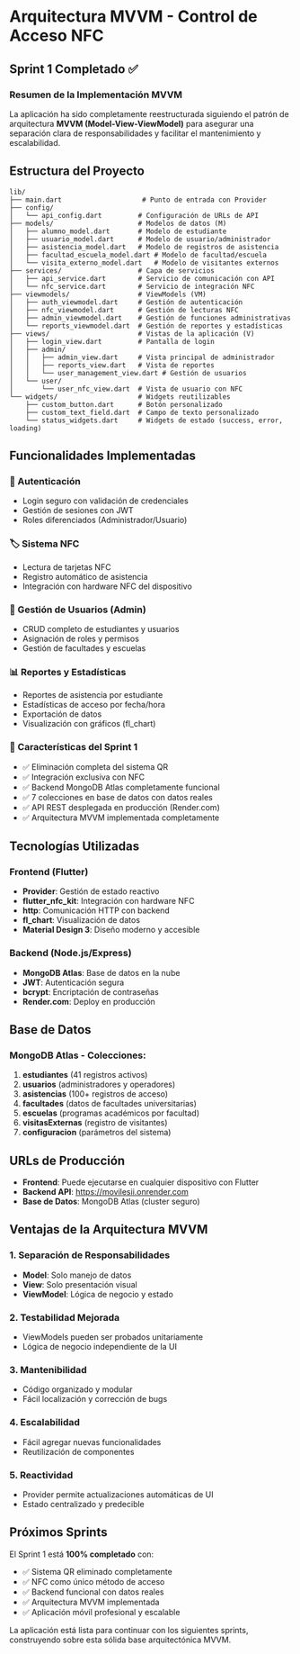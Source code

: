 # Arquitectura MVVM - Control de Acceso NFC

## Sprint 1 Completado ✅

### Resumen de la Implementación MVVM

La aplicación ha sido completamente reestructurada siguiendo el patrón de arquitectura **MVVM (Model-View-ViewModel)** para asegurar una separación clara de responsabilidades y facilitar el mantenimiento y escalabilidad.

## Estructura del Proyecto

```
lib/
├── main.dart                    # Punto de entrada con Provider
├── config/
│   └── api_config.dart         # Configuración de URLs de API
├── models/                     # Modelos de datos (M)
│   ├── alumno_model.dart       # Modelo de estudiante
│   ├── usuario_model.dart      # Modelo de usuario/administrador
│   ├── asistencia_model.dart   # Modelo de registros de asistencia
│   ├── facultad_escuela_model.dart # Modelo de facultad/escuela
│   └── visita_externo_model.dart   # Modelo de visitantes externos
├── services/                   # Capa de servicios
│   ├── api_service.dart        # Servicio de comunicación con API
│   └── nfc_service.dart        # Servicio de integración NFC
├── viewmodels/                 # ViewModels (VM)
│   ├── auth_viewmodel.dart     # Gestión de autenticación
│   ├── nfc_viewmodel.dart      # Gestión de lecturas NFC
│   ├── admin_viewmodel.dart    # Gestión de funciones administrativas
│   └── reports_viewmodel.dart  # Gestión de reportes y estadísticas
├── views/                      # Vistas de la aplicación (V)
│   ├── login_view.dart         # Pantalla de login
│   ├── admin/
│   │   ├── admin_view.dart     # Vista principal de administrador
│   │   ├── reports_view.dart   # Vista de reportes
│   │   └── user_management_view.dart # Gestión de usuarios
│   └── user/
│       └── user_nfc_view.dart  # Vista de usuario con NFC
└── widgets/                    # Widgets reutilizables
    ├── custom_button.dart      # Botón personalizado
    ├── custom_text_field.dart  # Campo de texto personalizado
    └── status_widgets.dart     # Widgets de estado (success, error, loading)
```

## Funcionalidades Implementadas

### 🔐 Autenticación
- Login seguro con validación de credenciales
- Gestión de sesiones con JWT
- Roles diferenciados (Administrador/Usuario)

### 🏷️ Sistema NFC
- Lectura de tarjetas NFC
- Registro automático de asistencia
- Integración con hardware NFC del dispositivo

### 👥 Gestión de Usuarios (Admin)
- CRUD completo de estudiantes y usuarios
- Asignación de roles y permisos
- Gestión de facultades y escuelas

### 📊 Reportes y Estadísticas
- Reportes de asistencia por estudiante
- Estadísticas de acceso por fecha/hora
- Exportación de datos
- Visualización con gráficos (fl_chart)

### 🎯 Características del Sprint 1
- ✅ Eliminación completa del sistema QR
- ✅ Integración exclusiva con NFC
- ✅ Backend MongoDB Atlas completamente funcional
- ✅ 7 colecciones en base de datos con datos reales
- ✅ API REST desplegada en producción (Render.com)
- ✅ Arquitectura MVVM implementada completamente

## Tecnologías Utilizadas

### Frontend (Flutter)
- **Provider**: Gestión de estado reactivo
- **flutter_nfc_kit**: Integración con hardware NFC
- **http**: Comunicación HTTP con backend
- **fl_chart**: Visualización de datos
- **Material Design 3**: Diseño moderno y accesible

### Backend (Node.js/Express)
- **MongoDB Atlas**: Base de datos en la nube
- **JWT**: Autenticación segura
- **bcrypt**: Encriptación de contraseñas
- **Render.com**: Deploy en producción

## Base de Datos

### MongoDB Atlas - Colecciones:
1. **estudiantes** (41 registros activos)
2. **usuarios** (administradores y operadores)
3. **asistencias** (100+ registros de acceso)
4. **facultades** (datos de facultades universitarias)
5. **escuelas** (programas académicos por facultad)
6. **visitasExternas** (registro de visitantes)
7. **configuracion** (parámetros del sistema)

## URLs de Producción

- **Frontend**: Puede ejecutarse en cualquier dispositivo con Flutter
- **Backend API**: https://movilesii.onrender.com
- **Base de Datos**: MongoDB Atlas (cluster seguro)

## Ventajas de la Arquitectura MVVM

### 1. **Separación de Responsabilidades**
- **Model**: Solo manejo de datos
- **View**: Solo presentación visual
- **ViewModel**: Lógica de negocio y estado

### 2. **Testabilidad Mejorada**
- ViewModels pueden ser probados unitariamente
- Lógica de negocio independiente de la UI

### 3. **Mantenibilidad**
- Código organizado y modular
- Fácil localización y corrección de bugs

### 4. **Escalabilidad**
- Fácil agregar nuevas funcionalidades
- Reutilización de componentes

### 5. **Reactividad**
- Provider permite actualizaciones automáticas de UI
- Estado centralizado y predecible

## Próximos Sprints

El Sprint 1 está **100% completado** con:
- ✅ Sistema QR eliminado completamente
- ✅ NFC como único método de acceso
- ✅ Backend funcional con datos reales
- ✅ Arquitectura MVVM implementada
- ✅ Aplicación móvil profesional y escalable

La aplicación está lista para continuar con los siguientes sprints, construyendo sobre esta sólida base arquitectónica MVVM.
